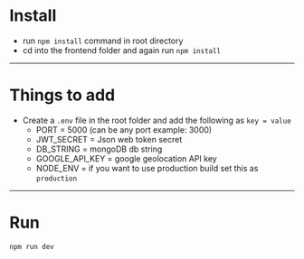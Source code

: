 # Install

- run  `npm install` command in root directory
- cd into the frontend folder and again run `npm install`
---

# Things to add

- Create a `.env` file in the root folder and add the following as `key = value`
  - PORT = 5000 (can be any port example: 3000)
  - JWT_SECRET = Json web token secret
  - DB_STRING = mongoDB db string
  - GOOGLE_API_KEY = google geolocation API key
  - NODE_ENV = if you want to use production build set this as `production`

---


# Run
`npm run dev`
